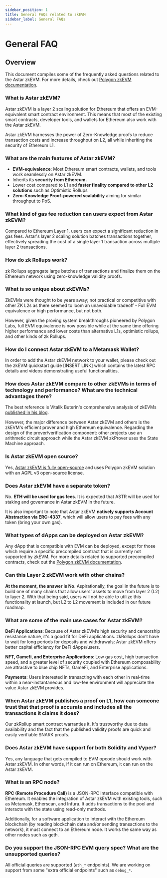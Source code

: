 ```yaml
---
sidebar_position: 1
title: General FAQs related to zkEVM
sidebar_label: General FAQs
---
```


# General FAQ

## Overview

This document compiles some of the frequently asked questions related to the Astar zkEVM. For more details, check out [Polygon zkEVM documentation](https://wiki.polygon.technology/docs/category/zkevm-protocol/).


### What is Astar zkEVM?

Astar zkEVM is a layer 2 scaling solution for Ethereum that offers an EVM-equivalent smart contract environment. This means that most of the existing smart contracts, developer tools, and wallets for Ethereum also work with the Astar zkEVM. 

Astar zkEVM harnesses the power of Zero-Knowledge proofs to reduce transaction costs and increase throughput on L2, all while inheriting the security of Ethereum L1.

### What are the main features of Astar zkEVM?

- **EVM-equivalence**: Most Ethereum smart contracts, wallets, and tools work seamlessly on Astar zkEVM.
- Inherits its **security from Ethereum.**
- Lower cost compared to L1 and **faster finality compared to other L2 solutions** such as Optimistic Rollups
- **Zero-Knowledge Proof-powered scalability** aiming for similar throughput to PoS.

### What kind of gas fee reduction can users expect from Astar zkEVM?

Compared to Ethereum Layer 1, users can expect a significant reduction in gas fees. Astar's layer 2 scaling solution batches transactions together, effectively spreading the cost of a single layer 1 transaction across multiple layer 2 transactions.

### How do zk Rollups work?

zk Rollups aggregate large batches of transactions and finalize them on the Ethereum network using zero-knowledge validity proofs.

### What is so unique about zkEVMs?

ZkEVMs were thought to be years away; not practical or competitive with other ZK L2s as there seemed to loom an unavoidable tradeoff - Full EVM equivalence or high performance, but not both.

However, given the proving system breakthroughs pioneered by Polygon Labs, full EVM equivalence is now possible while at the same time offering higher performance and lower costs than alternative L1s, optimistic rollups, and other kinds of zk Rollups.

### How do I connect Astar zkEVM to a Metamask Wallet?

In order to add the Astar zkEVM network to your wallet, please check out the zkEVM quickstart guide [INSERT LINK] which contains the latest RPC details and videos demonstrating useful functionalities.

### How does Astar zkEVM compare to other zkEVMs in terms of technology and performance? What are the technical advantages there?

The best reference is Vitalik Buterin's comprehensive analysis of zkEVMs [published in his blog](https://vitalik.ca/general/2022/08/04/zkevm.html).

However, the major difference between Astar zkEVM and others is the zkEVM's efficient prover and high Ethereum equivalence. Regarding the design of the prover/verification component: other projects use an arithmetic circuit approach while the Astar zkEVM zkProver uses the State Machine approach.

### Is Astar zkEVM open source?

Yes, [Astar zkEVM is fully open-source](https://polygon.technology/blog/polygon-zkevm-is-now-fully-open-source) and uses Polygon zkEVM solution with an AGPL v3 open-source license.

### Does Astar zkEVM have a separate token?

No. **ETH will be used for gas fees**. It is expected that ASTR will be used for staking and governance in Astar zkEVM in the future.

It is also important to note that Astar zkEVM **natively supports Account Abstraction via ERC-4337**, which will allow users to pay fees with any token (bring your own gas).

### What types of dApps can be deployed on Astar zkEVM?

Any dApp that is compatible with EVM can be deployed, except for those which require a specific precompiled contract that is currently not supported by zkEVM. For more details related to supported precompiled contracts, check out the [Polygon zkEVM documentation](https://wiki.polygon.technology/docs/category/zkevm-protocol/).

### Can this Layer 2 zkEVM work with other chains?

**At the moment, the answer is No**. Aspirationally, the goal in the future is to build one of many chains that allow users' assets to move from layer 2 (L2) to layer 2. With that being said, users will not be able to utilize this functionality at launch, but L2 to L2 movement is included in our future roadmap.

### What are some of the main use cases for Astar zkEVM?

**DeFi Applications**: Because of Astar zkEVM’s high security and censorship resistance nature, it's a good fit for DeFi applications. zkRollups don’t have to wait for long periods for deposits and withdrawals; Astar zkEVM offers better capital efficiency for DeFi dApps/users.

**NFT, Gamefi, and Enterprise Applications**: Low gas cost, high transaction speed, and a greater level of security coupled with Ethereum composability are attractive to blue chip NFTs, GameFi, and Enterprise applications.

**Payments**: Users interested in transacting with each other in real-time within a near-instantaneous and low-fee environment will appreciate the value Astar zkEVM provides.

### When Astar zkEVM publishes a proof on L1, how can someone trust that that proof is accurate and includes all the transactions it claims it does?

Our zkRollup smart contract warranties it. It's trustworthy due to data availability and the fact that the published validity proofs are quick and easily verifiable SNARK proofs.

### Does Astar zkEVM have support for both Solidity and Vyper?

Yes, any language that gets compiled to EVM opcode should work with Astar zkEVM. In other words, if it can run on Ethereum, it can run on the Astar zkEVM.

### What is an RPC node?

**RPC (Remote Procedure Call)** is a JSON-RPC interface compatible with Ethereum. It enables the integration of Astar zkEVM with existing tools, such as Metamask, Etherscan, and Infura. It adds transactions to the pool and interacts with the state using read-only methods.

Additionally, for a software application to interact with the Ethereum blockchain (by reading blockchain data and/or sending transactions to the network), it must connect to an Ethereum node. It works the same way as other nodes such as geth.

### Do you support the JSON-RPC EVM query spec? What are the unsupported queries?

All official queries are supported (`eth_*` endpoints). We are working on support from some "extra official endpoints" such as `debug_*`.
